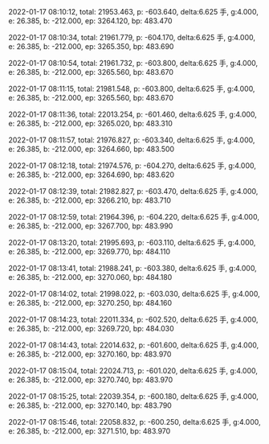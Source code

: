 2022-01-17 08:10:12, total: 21953.463, p: -603.640, delta:6.625 手, g:4.000, e: 26.385, b: -212.000, ep: 3264.120, bp: 483.470

2022-01-17 08:10:34, total: 21961.779, p: -604.170, delta:6.625 手, g:4.000, e: 26.385, b: -212.000, ep: 3265.350, bp: 483.690

2022-01-17 08:10:54, total: 21961.732, p: -603.800, delta:6.625 手, g:4.000, e: 26.385, b: -212.000, ep: 3265.560, bp: 483.670

2022-01-17 08:11:15, total: 21981.548, p: -603.800, delta:6.625 手, g:4.000, e: 26.385, b: -212.000, ep: 3265.560, bp: 483.670

2022-01-17 08:11:36, total: 22013.254, p: -601.460, delta:6.625 手, g:4.000, e: 26.385, b: -212.000, ep: 3265.020, bp: 483.310

2022-01-17 08:11:57, total: 21976.827, p: -603.340, delta:6.625 手, g:4.000, e: 26.385, b: -212.000, ep: 3264.660, bp: 483.500

2022-01-17 08:12:18, total: 21974.576, p: -604.270, delta:6.625 手, g:4.000, e: 26.385, b: -212.000, ep: 3264.690, bp: 483.620

2022-01-17 08:12:39, total: 21982.827, p: -603.470, delta:6.625 手, g:4.000, e: 26.385, b: -212.000, ep: 3266.210, bp: 483.710

2022-01-17 08:12:59, total: 21964.396, p: -604.220, delta:6.625 手, g:4.000, e: 26.385, b: -212.000, ep: 3267.700, bp: 483.990

2022-01-17 08:13:20, total: 21995.693, p: -603.110, delta:6.625 手, g:4.000, e: 26.385, b: -212.000, ep: 3269.770, bp: 484.110

2022-01-17 08:13:41, total: 21988.241, p: -603.380, delta:6.625 手, g:4.000, e: 26.385, b: -212.000, ep: 3270.060, bp: 484.180

2022-01-17 08:14:02, total: 21998.022, p: -603.030, delta:6.625 手, g:4.000, e: 26.385, b: -212.000, ep: 3270.250, bp: 484.160

2022-01-17 08:14:23, total: 22011.334, p: -602.520, delta:6.625 手, g:4.000, e: 26.385, b: -212.000, ep: 3269.720, bp: 484.030

2022-01-17 08:14:43, total: 22014.632, p: -601.600, delta:6.625 手, g:4.000, e: 26.385, b: -212.000, ep: 3270.160, bp: 483.970

2022-01-17 08:15:04, total: 22024.713, p: -601.020, delta:6.625 手, g:4.000, e: 26.385, b: -212.000, ep: 3270.740, bp: 483.970

2022-01-17 08:15:25, total: 22039.354, p: -600.180, delta:6.625 手, g:4.000, e: 26.385, b: -212.000, ep: 3270.140, bp: 483.790

2022-01-17 08:15:46, total: 22058.832, p: -600.250, delta:6.625 手, g:4.000, e: 26.385, b: -212.000, ep: 3271.510, bp: 483.970